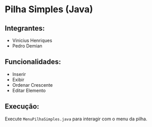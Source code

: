 
# Pilha Simples (Java)

## Integrantes:
- Vinicius Henriques
- Pedro Demian


## Funcionalidades:
- Inserir
- Exibir
- Ordenar Crescente
- Editar Elemento

## Execução:
Execute `MenuPilhaSimples.java` para interagir com o menu da pilha.
